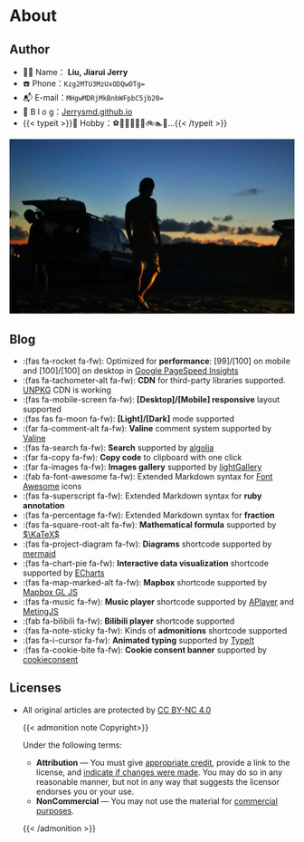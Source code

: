 # About


## Author

+ 🧑‍💻 Name： **Liu, Jiarui Jerry**
+ ☎️ Phone：`Kzg2MTU3MzUxODQwOTg=`
+ 📬 E-mail：`MHgwMDRjMkBnbWFpbC5jb20=`
+ 📖 B l o g：[Jerrysmd.github.io](https://jerrysmd.github.io)
+ {{< typeit >}}🏀 Hobby：⚽📸🏓🎹📱📖🚲🏊💪...{{< /typeit >}}




![the United States](/posts/picture/20191011083753_IMG_2610-01.jfif "Corpus Christi, Texas")

## Blog

+ :(fas fa-rocket fa-fw): Optimized for **performance**: [99]/[100] on mobile and [100]/[100] on desktop in [Google PageSpeed Insights](https://developers.google.com/speed/pagespeed/insights)
+ :(fas fa-tachometer-alt fa-fw): **CDN** for third-party libraries supported. [UNPKG](https://unpkg.com/) CDN is working
+ :(fas fa-mobile-screen fa-fw): **[Desktop]/[Mobile] responsive** layout supported
+ :(fas fas fa-moon fa-fw): **[Light]/[Dark]** mode supported
+ :(far fa-comment-alt fa-fw): **Valine** comment system supported by [Valine](https://valine.js.org/)
+ :(fas fa-search fa-fw): **Search** supported by [algolia](https://www.algolia.com/)
+ :(far fa-copy fa-fw): **Copy code** to clipboard with one click
+ :(far fa-images fa-fw): **Images gallery** supported by [lightGallery](https://github.com/sachinchoolur/lightgallery)
+ :(fab fa-font-awesome fa-fw): Extended Markdown syntax for [Font Awesome](https://fontawesome.com/) icons
+ :(fas fa-superscript fa-fw): Extended Markdown syntax for **ruby annotation**
+ :(fas fa-percentage fa-fw): Extended Markdown syntax for **fraction**
+ :(fas fa-square-root-alt fa-fw): **Mathematical formula** supported by [$\KaTeX$](https://katex.org/)
+ :(fas fa-project-diagram fa-fw): **Diagrams** shortcode supported by [mermaid](https://github.com/mermaid-js/mermaid)
+ :(fas fa-chart-pie fa-fw): **Interactive data visualization** shortcode supported by [ECharts](https://echarts.apache.org/)
+ :(fas fa-map-marked-alt fa-fw): **Mapbox** shortcode supported by [Mapbox GL JS](https://docs.mapbox.com/mapbox-gl-js)
+ :(fas fa-music fa-fw): **Music player** shortcode supported by [APlayer](https://github.com/MoePlayer/APlayer) and [MetingJS](https://github.com/metowolf/MetingJS)
+ :(fab fa-bilibili fa-fw): **Bilibili player** shortcode supported
+ :(fas fa-note-sticky fa-fw): Kinds of **admonitions** shortcode supported
+ :(fas fa-i-cursor fa-fw): **Animated typing** supported by [TypeIt](https://typeitjs.com/)
+ :(fas fa-cookie-bite fa-fw): **Cookie consent banner** supported by [cookieconsent](https://github.com/osano/cookieconsent)

## Licenses

+ All original articles are protected by [CC BY-NC 4.0](https://creativecommons.org/licenses/by-nc/4.0/)

  {{< admonition note Copyright>}}

  Under the following terms:

  + **Attribution** — You must give [appropriate credit](https://creativecommons.org/licenses/by-nc/4.0/#), provide a link to the license, and [indicate if changes were made](https://creativecommons.org/licenses/by-nc/4.0/#). You may do so in any reasonable manner, but not in any way that suggests the licensor endorses you or your use.
  + **NonCommercial** — You may not use the material for [commercial purposes](https://creativecommons.org/licenses/by-nc/4.0/#).

  {{< /admonition >}}

